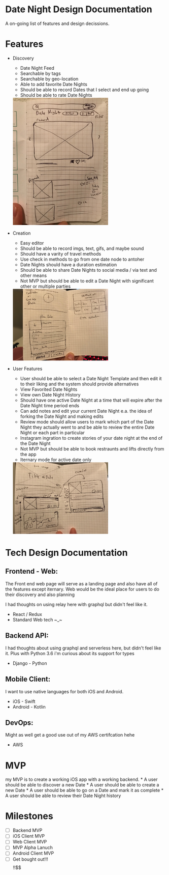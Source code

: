 # Date Night Design Documentation

A on-going list of features and design decissions.

# Features

* Discovery
    * Date Night Feed
    * Searchable by tags
    * Searchable by geo-location
    * Able to add favorite Date Nights
    * Should be able to record Dates that I select and end up going
    * Should be able to rate Date Nights

    <img src='./assets/discorvery.jpg' width="300px">

* Creation
    * Easy editor
    * Should be able to record imgs, text, gifs, and maybe sound
    * Should have a varity of travel methods
    * Use check in methods to go from one date node to antoher
    * Date Nights should have a duration estimation
    * Should be able to share Date Nights to social media / via text and other means
    * Not MVP but should be able to edit a Date Night with significant other or multiple parties

     <img src='./assets/editor.jpg' width="300px">
* User Features
    * User should be able to select a Date Night Template and then edit it to their liking and the system should provide alternatives
    * View Favorited Date Nights
    * View own Date Night History
    * Should have one active Date Night at a time that will expire after the Date Night time period ends
    * Can add notes and edit your current Date Night e.a. the idea of forking the Date Night and making edits
    * Review mode should allow users to mark which part of the Date Night they actually went to and be able to review the entire Date Night or each part in particular
    * Instagram ingration to create stories of your date night at the end of the Date Night
    * Not MVP but should be able to book restraunts and lifts directly from the app
    * Iternary mode for active date only

     <img src='./assets/itinerary.jpg' width="300px">

# Tech Design Documentation

## Frontend - Web: 

The Front end web page will serve as a landing page and also have all of the features except iternary. Web would be the ideal place for users
to do their discovery and also planning

I had thoughts on using relay here with graphql but didn't feel like it.

* React / Redux
* Standard Web tech ~_~

## Backend API:

I had thoughts about using graphql and serverless here, but didn't feel like it.
Plus with Python 3.6 i'm curious about its support for types

* Django - Python 

## Mobile Client:

I want to use native languages for both iOS and Android.

* iOS - Swift
* Android - Kotlin

## DevOps:

Might as well get a good use out of my AWS certifcation hehe

* AWS

# MVP

my MVP is to create a working iOS app with a working backend.
    * A user should be able to discover a new Date
    * A user should be able to create a new Date
    * A user should be able to go on a Date and mark it as complete
    * A user should be able to review their Date Night history

# Milestones

- [ ] Backend MVP
- [ ] iOS Client MVP
- [ ] Web Client MVP
- [ ] MVP Alpha Lanuch
- [ ] Android Client MVP
- [ ] Get bought out!!!$$$$$!!$$$